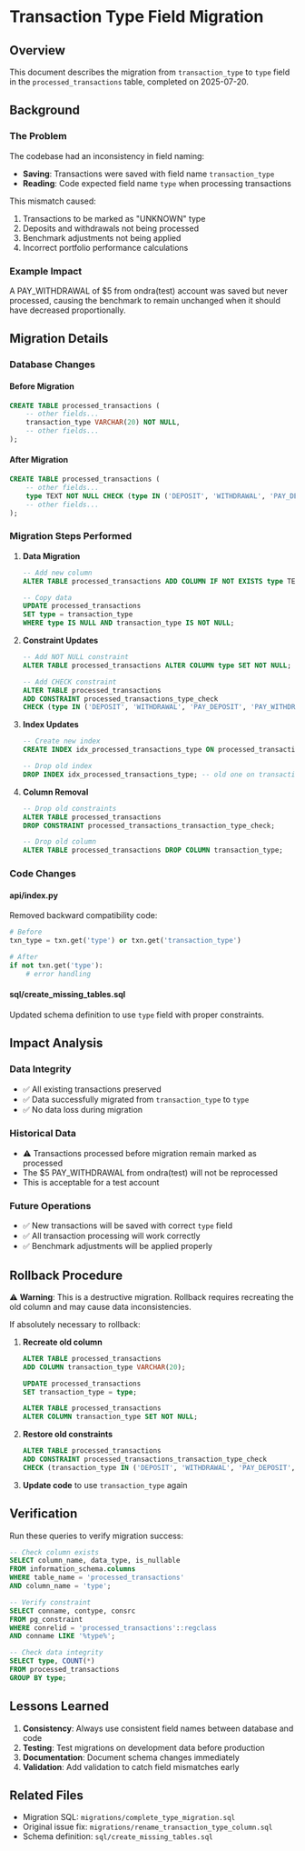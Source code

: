 # Transaction Type Field Migration

## Overview
This document describes the migration from `transaction_type` to `type` field in the `processed_transactions` table, completed on 2025-07-20.

## Background

### The Problem
The codebase had an inconsistency in field naming:
- **Saving**: Transactions were saved with field name `transaction_type`
- **Reading**: Code expected field name `type` when processing transactions

This mismatch caused:
1. Transactions to be marked as "UNKNOWN" type
2. Deposits and withdrawals not being processed
3. Benchmark adjustments not being applied
4. Incorrect portfolio performance calculations

### Example Impact
A PAY_WITHDRAWAL of $5 from ondra(test) account was saved but never processed, causing the benchmark to remain unchanged when it should have decreased proportionally.

## Migration Details

### Database Changes

#### Before Migration
```sql
CREATE TABLE processed_transactions (
    -- other fields...
    transaction_type VARCHAR(20) NOT NULL,
    -- other fields...
);
```

#### After Migration
```sql
CREATE TABLE processed_transactions (
    -- other fields...
    type TEXT NOT NULL CHECK (type IN ('DEPOSIT', 'WITHDRAWAL', 'PAY_DEPOSIT', 'PAY_WITHDRAWAL')),
    -- other fields...
);
```

### Migration Steps Performed

1. **Data Migration**
   ```sql
   -- Add new column
   ALTER TABLE processed_transactions ADD COLUMN IF NOT EXISTS type TEXT;
   
   -- Copy data
   UPDATE processed_transactions 
   SET type = transaction_type 
   WHERE type IS NULL AND transaction_type IS NOT NULL;
   ```

2. **Constraint Updates**
   ```sql
   -- Add NOT NULL constraint
   ALTER TABLE processed_transactions ALTER COLUMN type SET NOT NULL;
   
   -- Add CHECK constraint
   ALTER TABLE processed_transactions 
   ADD CONSTRAINT processed_transactions_type_check 
   CHECK (type IN ('DEPOSIT', 'WITHDRAWAL', 'PAY_DEPOSIT', 'PAY_WITHDRAWAL'));
   ```

3. **Index Updates**
   ```sql
   -- Create new index
   CREATE INDEX idx_processed_transactions_type ON processed_transactions(type);
   
   -- Drop old index
   DROP INDEX idx_processed_transactions_type; -- old one on transaction_type
   ```

4. **Column Removal**
   ```sql
   -- Drop old constraints
   ALTER TABLE processed_transactions 
   DROP CONSTRAINT processed_transactions_transaction_type_check;
   
   -- Drop old column
   ALTER TABLE processed_transactions DROP COLUMN transaction_type;
   ```

### Code Changes

#### api/index.py
Removed backward compatibility code:
```python
# Before
txn_type = txn.get('type') or txn.get('transaction_type')

# After
if not txn.get('type'):
    # error handling
```

#### sql/create_missing_tables.sql
Updated schema definition to use `type` field with proper constraints.

## Impact Analysis

### Data Integrity
- ✅ All existing transactions preserved
- ✅ Data successfully migrated from `transaction_type` to `type`
- ✅ No data loss during migration

### Historical Data
- ⚠️ Transactions processed before migration remain marked as processed
- The $5 PAY_WITHDRAWAL from ondra(test) will not be reprocessed
- This is acceptable for a test account

### Future Operations
- ✅ New transactions will be saved with correct `type` field
- ✅ All transaction processing will work correctly
- ✅ Benchmark adjustments will be applied properly

## Rollback Procedure

⚠️ **Warning**: This is a destructive migration. Rollback requires recreating the old column and may cause data inconsistencies.

If absolutely necessary to rollback:

1. **Recreate old column**
   ```sql
   ALTER TABLE processed_transactions 
   ADD COLUMN transaction_type VARCHAR(20);
   
   UPDATE processed_transactions 
   SET transaction_type = type;
   
   ALTER TABLE processed_transactions 
   ALTER COLUMN transaction_type SET NOT NULL;
   ```

2. **Restore old constraints**
   ```sql
   ALTER TABLE processed_transactions 
   ADD CONSTRAINT processed_transactions_transaction_type_check 
   CHECK (transaction_type IN ('DEPOSIT', 'WITHDRAWAL', 'PAY_DEPOSIT', 'PAY_WITHDRAWAL'));
   ```

3. **Update code** to use `transaction_type` again

## Verification

Run these queries to verify migration success:

```sql
-- Check column exists
SELECT column_name, data_type, is_nullable
FROM information_schema.columns 
WHERE table_name = 'processed_transactions' 
AND column_name = 'type';

-- Verify constraint
SELECT conname, contype, consrc
FROM pg_constraint
WHERE conrelid = 'processed_transactions'::regclass
AND conname LIKE '%type%';

-- Check data integrity
SELECT type, COUNT(*) 
FROM processed_transactions 
GROUP BY type;
```

## Lessons Learned

1. **Consistency**: Always use consistent field names between database and code
2. **Testing**: Test migrations on development data before production
3. **Documentation**: Document schema changes immediately
4. **Validation**: Add validation to catch field mismatches early

## Related Files
- Migration SQL: `migrations/complete_type_migration.sql`
- Original issue fix: `migrations/rename_transaction_type_column.sql`
- Schema definition: `sql/create_missing_tables.sql`